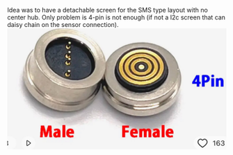 Idea was to have a detachable screen for the SMS type layout with no center hub. Only problem is 4-pin is not enough (if not a I2c screen that can daisy chain on the sensor connection).
![Magnetic 4 Pin Connector](./mag4pin.png)
